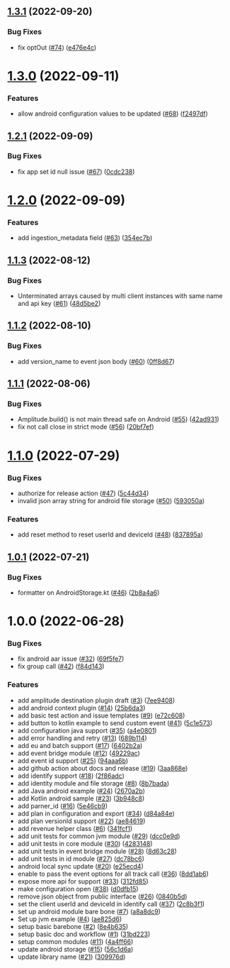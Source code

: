 ## [1.3.1](https://github.com/amplitude/Amplitude-Kotlin/compare/v1.3.0...v1.3.1) (2022-09-20)


### Bug Fixes

* fix optOut ([#74](https://github.com/amplitude/Amplitude-Kotlin/issues/74)) ([e476e4c](https://github.com/amplitude/Amplitude-Kotlin/commit/e476e4cad568c587ee9d8766bb71073a32e49335))

# [1.3.0](https://github.com/amplitude/Amplitude-Kotlin/compare/v1.2.1...v1.3.0) (2022-09-11)


### Features

* allow android configuration values to be updated ([#68](https://github.com/amplitude/Amplitude-Kotlin/issues/68)) ([f2497df](https://github.com/amplitude/Amplitude-Kotlin/commit/f2497dfb79db594caa772f57ccf395d710de3f0c))

## [1.2.1](https://github.com/amplitude/Amplitude-Kotlin/compare/v1.2.0...v1.2.1) (2022-09-09)


### Bug Fixes

* fix app set id null issue ([#67](https://github.com/amplitude/Amplitude-Kotlin/issues/67)) ([0cdc238](https://github.com/amplitude/Amplitude-Kotlin/commit/0cdc23824a891981779a6d3081aa3ac091972164))

# [1.2.0](https://github.com/amplitude/Amplitude-Kotlin/compare/v1.1.3...v1.2.0) (2022-09-09)


### Features

* add ingestion_metadata field ([#63](https://github.com/amplitude/Amplitude-Kotlin/issues/63)) ([354ec7b](https://github.com/amplitude/Amplitude-Kotlin/commit/354ec7bd35acd50d337ae424d324c8fb27106bdf))

## [1.1.3](https://github.com/amplitude/Amplitude-Kotlin/compare/v1.1.2...v1.1.3) (2022-08-12)


### Bug Fixes

* Unterminated arrays caused by multi client instances with same name and api key ([#61](https://github.com/amplitude/Amplitude-Kotlin/issues/61)) ([48d5be2](https://github.com/amplitude/Amplitude-Kotlin/commit/48d5be24507cc9c895dfaa5ea61f7ee09015dadc))

## [1.1.2](https://github.com/amplitude/Amplitude-Kotlin/compare/v1.1.1...v1.1.2) (2022-08-10)


### Bug Fixes

* add version_name to event json body ([#60](https://github.com/amplitude/Amplitude-Kotlin/issues/60)) ([0ff8d67](https://github.com/amplitude/Amplitude-Kotlin/commit/0ff8d67eafd019a8c75c763c201a7bc47a028b27))

## [1.1.1](https://github.com/amplitude/Amplitude-Kotlin/compare/v1.1.0...v1.1.1) (2022-08-06)


### Bug Fixes

* Amplitude.build() is not main thread safe on Android ([#55](https://github.com/amplitude/Amplitude-Kotlin/issues/55)) ([42ad931](https://github.com/amplitude/Amplitude-Kotlin/commit/42ad9314eb7a1fe1be5334b256fefc9fa120518c))
* fix not call close in strict mode ([#56](https://github.com/amplitude/Amplitude-Kotlin/issues/56)) ([20bf7ef](https://github.com/amplitude/Amplitude-Kotlin/commit/20bf7efeff8dfb5223e73b655a022f6e12a912c8))

# [1.1.0](https://github.com/amplitude/Amplitude-Kotlin/compare/v1.0.1...v1.1.0) (2022-07-29)


### Bug Fixes

* authorize for release action ([#47](https://github.com/amplitude/Amplitude-Kotlin/issues/47)) ([5c44d34](https://github.com/amplitude/Amplitude-Kotlin/commit/5c44d345d6bcc3ed8a3594e75e73bc6e4f82a5ad))
* invalid json array string for android file storage ([#50](https://github.com/amplitude/Amplitude-Kotlin/issues/50)) ([593050a](https://github.com/amplitude/Amplitude-Kotlin/commit/593050a4c5c92e7173efb08725379639af87f9f7))


### Features

* add reset method to reset userId and deviceId ([#48](https://github.com/amplitude/Amplitude-Kotlin/issues/48)) ([837895a](https://github.com/amplitude/Amplitude-Kotlin/commit/837895a98100d9a150192d6512b8bbc6f11825f6))

## [1.0.1](https://github.com/amplitude/Amplitude-Kotlin/compare/v1.0.0...v1.0.1) (2022-07-21)


### Bug Fixes

* formatter on AndroidStorage.kt ([#46](https://github.com/amplitude/Amplitude-Kotlin/issues/46)) ([2b8a4a6](https://github.com/amplitude/Amplitude-Kotlin/commit/2b8a4a6c97c2477a0ae160d82eb5eb7a34820e26))

# 1.0.0 (2022-06-28)


### Bug Fixes

* fix android aar issue ([#32](https://github.com/amplitude/Amplitude-Kotlin/issues/32)) ([69f5fe7](https://github.com/amplitude/Amplitude-Kotlin/commit/69f5fe7ed91d05252bc4a98b89ec7f8aade72d76))
* fix group call ([#42](https://github.com/amplitude/Amplitude-Kotlin/issues/42)) ([f84d143](https://github.com/amplitude/Amplitude-Kotlin/commit/f84d1437d183d8208ae45a5b393c673a1ea8cdab))


### Features

* add amplitude destination plugin draft ([#3](https://github.com/amplitude/Amplitude-Kotlin/issues/3)) ([7ee9408](https://github.com/amplitude/Amplitude-Kotlin/commit/7ee9408d8d8ed7a0ef291dde6267b33811969565))
* add android context plugin ([#14](https://github.com/amplitude/Amplitude-Kotlin/issues/14)) ([25b6da3](https://github.com/amplitude/Amplitude-Kotlin/commit/25b6da3359c5284bc1361d1f8ca08ae8a5584aca))
* add basic test action and issue templates ([#9](https://github.com/amplitude/Amplitude-Kotlin/issues/9)) ([e72c608](https://github.com/amplitude/Amplitude-Kotlin/commit/e72c608842ea2d5864eed77960de6e53b0b485b0))
* add button to kotlin example to send custom event ([#41](https://github.com/amplitude/Amplitude-Kotlin/issues/41)) ([5c1e573](https://github.com/amplitude/Amplitude-Kotlin/commit/5c1e5735c0d96963e3468513b88a09aac149200f))
* add configuration java support ([#35](https://github.com/amplitude/Amplitude-Kotlin/issues/35)) ([a4e0801](https://github.com/amplitude/Amplitude-Kotlin/commit/a4e0801e5d83eb04c0772ab5d37e6c15495786f6))
* add error handling and retry ([#13](https://github.com/amplitude/Amplitude-Kotlin/issues/13)) ([689b114](https://github.com/amplitude/Amplitude-Kotlin/commit/689b114c4630bf4e6e451815fa5eb1a1e8b197a6))
* add eu and batch support ([#17](https://github.com/amplitude/Amplitude-Kotlin/issues/17)) ([6402b2a](https://github.com/amplitude/Amplitude-Kotlin/commit/6402b2a8958bb6fc9e739c771da171295ad3f144))
* add event bridge module ([#12](https://github.com/amplitude/Amplitude-Kotlin/issues/12)) ([49229ac](https://github.com/amplitude/Amplitude-Kotlin/commit/49229acb877e9572f16038e54120edf52af8ad9f))
* add event id support ([#25](https://github.com/amplitude/Amplitude-Kotlin/issues/25)) ([94aaa6b](https://github.com/amplitude/Amplitude-Kotlin/commit/94aaa6bf2b7f061720c06d7f4f7a7fc38a9c9436))
* add github action about docs and release ([#19](https://github.com/amplitude/Amplitude-Kotlin/issues/19)) ([3aa868e](https://github.com/amplitude/Amplitude-Kotlin/commit/3aa868ef24c0e857ef3d7824cc42d736b5343957))
* add identify support ([#18](https://github.com/amplitude/Amplitude-Kotlin/issues/18)) ([2f86adc](https://github.com/amplitude/Amplitude-Kotlin/commit/2f86adc582a7aa67a9157048ad8ce04984266dd5))
* add identity module and file storage ([#8](https://github.com/amplitude/Amplitude-Kotlin/issues/8)) ([8b7bada](https://github.com/amplitude/Amplitude-Kotlin/commit/8b7bada03342d7ad8a0c689e8d3c86271d521fba))
* add Java android example ([#24](https://github.com/amplitude/Amplitude-Kotlin/issues/24)) ([2670a2b](https://github.com/amplitude/Amplitude-Kotlin/commit/2670a2b9bbef381b9c28696499cebd1c78192249))
* add Kotlin android sample ([#23](https://github.com/amplitude/Amplitude-Kotlin/issues/23)) ([3b948c8](https://github.com/amplitude/Amplitude-Kotlin/commit/3b948c8bac688ff2896bc7e634e1519c5520ce65))
* add parner_id ([#16](https://github.com/amplitude/Amplitude-Kotlin/issues/16)) ([5e46cb9](https://github.com/amplitude/Amplitude-Kotlin/commit/5e46cb9d3d301c59e96cd56a72e7d66958615e62))
* add plan in configuration and export ([#34](https://github.com/amplitude/Amplitude-Kotlin/issues/34)) ([d84a84e](https://github.com/amplitude/Amplitude-Kotlin/commit/d84a84e3f2123249ea1d8e38f3121dd6a5b798c7))
* add plan versionId support ([#22](https://github.com/amplitude/Amplitude-Kotlin/issues/22)) ([ae84619](https://github.com/amplitude/Amplitude-Kotlin/commit/ae84619255b575ef5b895fbfa63d864daf88dcc2))
* add revenue helper class ([#6](https://github.com/amplitude/Amplitude-Kotlin/issues/6)) ([341fcf1](https://github.com/amplitude/Amplitude-Kotlin/commit/341fcf172673088cd41719bdea653e027b838c87))
* add unit tests for common jvm module ([#29](https://github.com/amplitude/Amplitude-Kotlin/issues/29)) ([dcc0e9d](https://github.com/amplitude/Amplitude-Kotlin/commit/dcc0e9dbbbf5464c07c5f1c6a607243882cccf13))
* add unit tests in core module ([#30](https://github.com/amplitude/Amplitude-Kotlin/issues/30)) ([4283148](https://github.com/amplitude/Amplitude-Kotlin/commit/428314817a594bcab8bdfc03f74f183286b806f3))
* add unit tests in event bridge module ([#28](https://github.com/amplitude/Amplitude-Kotlin/issues/28)) ([8d63c28](https://github.com/amplitude/Amplitude-Kotlin/commit/8d63c28fa79211942884ce7215e2b6e6b4c90cea))
* add unit tests in id module ([#27](https://github.com/amplitude/Amplitude-Kotlin/issues/27)) ([dc78bc6](https://github.com/amplitude/Amplitude-Kotlin/commit/dc78bc60aed5bc42239b2ff3e0f004bf99eaf59b))
* android local sync update ([#20](https://github.com/amplitude/Amplitude-Kotlin/issues/20)) ([e25ecd4](https://github.com/amplitude/Amplitude-Kotlin/commit/e25ecd49f983adefafe8652ceadcd5166c59296d))
* enable to pass the event options for all track call ([#36](https://github.com/amplitude/Amplitude-Kotlin/issues/36)) ([8dd1ab6](https://github.com/amplitude/Amplitude-Kotlin/commit/8dd1ab6eaf2542913cf15fe645197e296116f6c8))
* expose more api for support ([#33](https://github.com/amplitude/Amplitude-Kotlin/issues/33)) ([312fd85](https://github.com/amplitude/Amplitude-Kotlin/commit/312fd855527b88e702a322f50127dd257e0ba67a))
* make configuration open ([#38](https://github.com/amplitude/Amplitude-Kotlin/issues/38)) ([d0dfb15](https://github.com/amplitude/Amplitude-Kotlin/commit/d0dfb15219cda646b1733f7afef6f81ea8548ce9))
* remove json object from public interface ([#26](https://github.com/amplitude/Amplitude-Kotlin/issues/26)) ([0840b5d](https://github.com/amplitude/Amplitude-Kotlin/commit/0840b5d5fc538b2f088538365586cbf5babb819d))
* set the client userId and deviceId in identify call ([#37](https://github.com/amplitude/Amplitude-Kotlin/issues/37)) ([2c8b3f1](https://github.com/amplitude/Amplitude-Kotlin/commit/2c8b3f1160f8503d827ca7367ada9da57836e968))
* set up android module bare bone ([#7](https://github.com/amplitude/Amplitude-Kotlin/issues/7)) ([a8a8dc9](https://github.com/amplitude/Amplitude-Kotlin/commit/a8a8dc9391ce3eaeb6981b49a0f0f7d6a4b5c4a6))
* Set up jvm example ([#4](https://github.com/amplitude/Amplitude-Kotlin/issues/4)) ([ae825d6](https://github.com/amplitude/Amplitude-Kotlin/commit/ae825d61b0405d7dc9e64187a883bbc14fa600f8))
* setup basic barebone ([#2](https://github.com/amplitude/Amplitude-Kotlin/issues/2)) ([8e4b635](https://github.com/amplitude/Amplitude-Kotlin/commit/8e4b6356db7c83b70c98f33c5ecfa83ba59ba3f3))
* setup basic doc and workflow ([#1](https://github.com/amplitude/Amplitude-Kotlin/issues/1)) ([31bd223](https://github.com/amplitude/Amplitude-Kotlin/commit/31bd223bace3bb2cbb3efabf26abb0fa3ad9576d))
* setup common modules ([#11](https://github.com/amplitude/Amplitude-Kotlin/issues/11)) ([4a4ff66](https://github.com/amplitude/Amplitude-Kotlin/commit/4a4ff66b9c4c0bf3a5d3fcc78b0358ca8b9871b7))
* update android storage ([#15](https://github.com/amplitude/Amplitude-Kotlin/issues/15)) ([56c1d6a](https://github.com/amplitude/Amplitude-Kotlin/commit/56c1d6aebbd5cea058392c83bf1fe2ca07a28ef5))
* update library name ([#21](https://github.com/amplitude/Amplitude-Kotlin/issues/21)) ([309976d](https://github.com/amplitude/Amplitude-Kotlin/commit/309976d80d69f3ff5ad38d5c64459a42f860e294))
